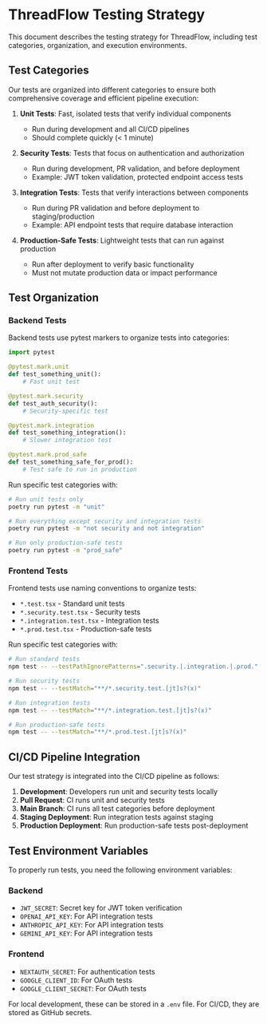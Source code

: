 # ThreadFlow Testing Strategy

This document describes the testing strategy for ThreadFlow, including test categories, organization, and execution environments.

## Test Categories

Our tests are organized into different categories to ensure both comprehensive coverage and efficient pipeline execution:

1. **Unit Tests**: Fast, isolated tests that verify individual components
   - Run during development and all CI/CD pipelines
   - Should complete quickly (< 1 minute)

2. **Security Tests**: Tests that focus on authentication and authorization
   - Run during development, PR validation, and before deployment
   - Example: JWT token validation, protected endpoint access tests

3. **Integration Tests**: Tests that verify interactions between components
   - Run during PR validation and before deployment to staging/production
   - Example: API endpoint tests that require database interaction

4. **Production-Safe Tests**: Lightweight tests that can run against production
   - Run after deployment to verify basic functionality
   - Must not mutate production data or impact performance

## Test Organization

### Backend Tests

Backend tests use pytest markers to organize tests into categories:

```python
import pytest

@pytest.mark.unit
def test_something_unit():
    # Fast unit test

@pytest.mark.security
def test_auth_security():
    # Security-specific test

@pytest.mark.integration
def test_something_integration():
    # Slower integration test

@pytest.mark.prod_safe
def test_something_safe_for_prod():
    # Test safe to run in production
```

Run specific test categories with:

```bash
# Run unit tests only
poetry run pytest -m "unit"

# Run everything except security and integration tests
poetry run pytest -m "not security and not integration"

# Run only production-safe tests
poetry run pytest -m "prod_safe"
```

### Frontend Tests

Frontend tests use naming conventions to organize tests:

- `*.test.tsx` - Standard unit tests
- `*.security.test.tsx` - Security tests
- `*.integration.test.tsx` - Integration tests
- `*.prod.test.tsx` - Production-safe tests

Run specific test categories with:

```bash
# Run standard tests
npm test -- --testPathIgnorePatterns=".security.|.integration.|.prod."

# Run security tests
npm test -- --testMatch="**/*.security.test.[jt]s?(x)"

# Run integration tests
npm test -- --testMatch="**/*.integration.test.[jt]s?(x)"

# Run production-safe tests
npm test -- --testMatch="**/*.prod.test.[jt]s?(x)"
```

## CI/CD Pipeline Integration

Our test strategy is integrated into the CI/CD pipeline as follows:

1. **Development**: Developers run unit and security tests locally
2. **Pull Request**: CI runs unit and security tests
3. **Main Branch**: CI runs all test categories before deployment
4. **Staging Deployment**: Run integration tests against staging
5. **Production Deployment**: Run production-safe tests post-deployment

## Test Environment Variables

To properly run tests, you need the following environment variables:

### Backend
- `JWT_SECRET`: Secret key for JWT token verification
- `OPENAI_API_KEY`: For API integration tests
- `ANTHROPIC_API_KEY`: For API integration tests
- `GEMINI_API_KEY`: For API integration tests

### Frontend
- `NEXTAUTH_SECRET`: For authentication tests
- `GOOGLE_CLIENT_ID`: For OAuth tests
- `GOOGLE_CLIENT_SECRET`: For OAuth tests

For local development, these can be stored in a `.env` file. For CI/CD, they are stored as GitHub secrets.
